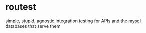 routest
=======

simple, stupid, agnostic integration testing for APIs and the mysql databases that serve them

